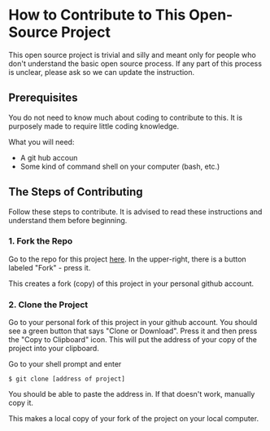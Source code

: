 # How to Contribute to This Open-Source Project

This open source project is trivial and silly and meant only for people who don't understand the basic open source process. If any part of this process is unclear, please ask so we can update the instruction.

## Prerequisites

You do not need to know much about coding to contribute to this. It is purposely made to require little coding knowledge.

What you will need:

* A git hub accoun
* Some kind of command shell on your computer (bash, etc.)

## The Steps of Contributing

Follow these steps to contribute. It is advised to read these instructions and understand them before beginning.

### 1. Fork the Repo

Go to the repo for this project [here](https://github.com/kevinsmithwebdev/easy-open-source). In the upper-right, there is a button labeled "Fork" - press it.

This creates a fork (copy) of this project in your personal github account.

### 2. Clone the Project

Go to your personal fork of this project in your github account. You should see a green button that says "Clone or Download". Press it and then press the "Copy to Clipboard" icon. This will put the address of your copy of the project into your clipboard.

Go to your shell prompt and enter
```
$ git clone [address of project]
```
You should be able to paste the address in. If that doesn't work, manually copy it.

This makes a local copy of your fork of the project on your local computer.
